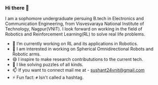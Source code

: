 ### Hi there 👋

I am a sophomore undergraduate persuing B.tech in Electronics and Communication Engineering, from Visvesvaraya National Institute of Technology, Nagpur(VNIT). I look forward on working in the field of Robotics and Reinforcement Learning(RL) to solve real life problems.

- 🔭 I’m currently working on RL and its applications in Robotics.
- 🌱 I am interested in working on Spherical Omnidirectional Robots and Robotic arms.
- 😄 I inspire to make research contribututions to the current tech.
- 💬 I like solving puzzles of all kinds.
- 📫 If you want to connect mail me at - sushant24vnit@gmail.com
- ⚡ Fun fact: `#` Isn't called a hashtag.

